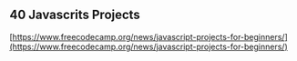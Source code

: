 ## 40 Javascrits Projects

[https://www.freecodecamp.org/news/javascript-projects-for-beginners/](https://www.freecodecamp.org/news/javascript-projects-for-beginners/)
